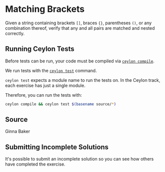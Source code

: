 # Matching Brackets

Given a string containing brackets `[]`, braces `{}`, parentheses `()`,
or any combination thereof, verify that any and all pairs are matched
and nested correctly.

## Running Ceylon Tests

Before tests can be run, your code must be compiled via [`ceylon compile`](https://ceylon-lang.org/documentation/current/reference/tool/ceylon/subcommands/ceylon-compile.html).

We run tests with the [`ceylon test`](https://ceylon-lang.org/documentation/reference/tool/ceylon/subcommands/ceylon-test.html) command.

`ceylon test` expects a module name to run the tests on.
In the Ceylon track, each exercise has just a single module.

Therefore, you can run the tests with:

```bash
ceylon compile && ceylon test $(basename source/*)
```

## Source

Ginna Baker

## Submitting Incomplete Solutions
It's possible to submit an incomplete solution so you can see how others have completed the exercise.
